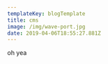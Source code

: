 ```yaml
---
templateKey: blogTemplate
title: cms
image: /img/wave-port.jpg
date: 2019-04-06T18:55:27.881Z
---
```

oh yea
